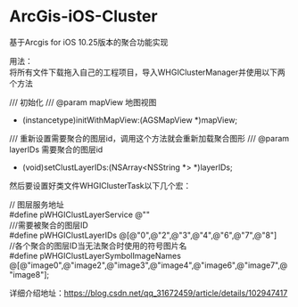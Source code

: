 # ArcGis-iOS-Cluster
基于Arcgis for iOS 10.25版本的聚合功能实现

用法：  
将所有文件下载拖入自己的工程项目，导入WHGIClusterManager并使用以下两个方法

/// 初始化
/// @param mapView 地图视图
- (instancetype)initWithMapView:(AGSMapView *)mapView;


/// 重新设置需要聚合的图层id，调用这个方法就会重新加载聚合图形
/// @param layerIDs 需要聚合的图层id
- (void)setClustLayerIDs:(NSArray<NSString *> *)layerIDs;  


然后要设置好类文件WHGIClusterTask以下几个宏：  

// 图层服务地址  
#define pWHGIClustLayerService @""  
///需要被聚合的图层ID  
#define pWHGIClustLayerIDs @[@"0",@"2",@"3",@"4",@"6",@"7",@"8"]  
//各个聚合的图层ID当无法聚合时使用的符号图片名  
#define pWHGIClustLayerSymbolImageNames @[@"image0",@"image2",@"image3",@"image4",@"image6",@"image7",@"image8"];  

详细介绍地址：https://blog.csdn.net/qq_31672459/article/details/102947417
